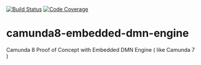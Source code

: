 [![Build Status](https://travis-ci.com/flake9025/camunda8-embedded-dmn-engine.svg?branch=master)](https://travis-ci.com/flake9025/camunda8-embedded-dmn-engine)
[![Code Coverage](https://codecov.io/github/flake9025/camunda8-embedded-dmn-engine/coverage.svg)](https://codecov.io/gh/flake9025/camunda8-embedded-dmn-engine)

# camunda8-embedded-dmn-engine

Camunda 8 Proof of Concept with Embedded DMN Engine ( like Camunda 7 )
